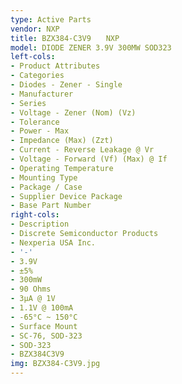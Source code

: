 ```yaml
---
type: Active Parts
vendor: NXP
title: BZX384-C3V9　　NXP
model: DIODE ZENER 3.9V 300MW SOD323
left-cols:
- Product Attributes
- Categories
- Diodes - Zener - Single
- Manufacturer
- Series
- Voltage - Zener (Nom) (Vz)
- Tolerance
- Power - Max
- Impedance (Max) (Zzt)
- Current - Reverse Leakage @ Vr
- Voltage - Forward (Vf) (Max) @ If
- Operating Temperature
- Mounting Type
- Package / Case
- Supplier Device Package
- Base Part Number
right-cols:
- Description
- Discrete Semiconductor Products
- Nexperia USA Inc.
- '-'
- 3.9V
- ±5%
- 300mW
- 90 Ohms
- 3µA @ 1V
- 1.1V @ 100mA
- -65°C ~ 150°C
- Surface Mount
- SC-76, SOD-323
- SOD-323
- BZX384C3V9
img: BZX384-C3V9.jpg
---
```

